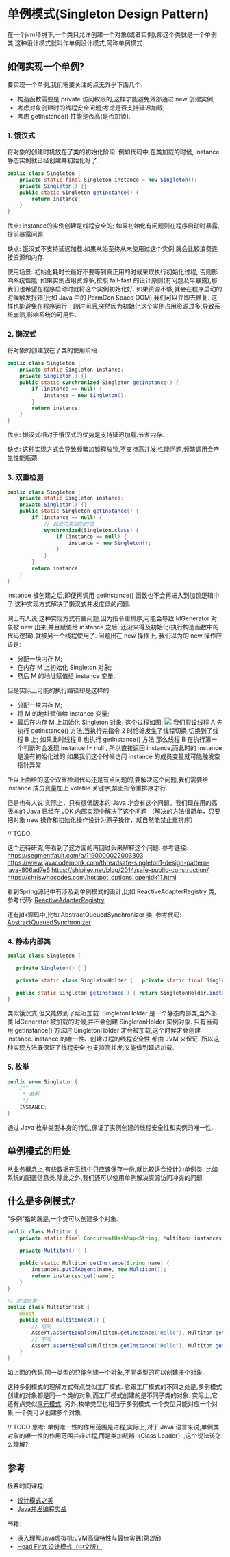 # 单例模式(Singleton Design Pattern)
在一个jvm环境下,一个类只允许创建一个对象(或者实例),那这个类就是一个单例类,这种设计模式就叫作单例设计模式,简称单例模式.

## 如何实现一个单例?
要实现一个单例,我们需要关注的点无外乎下面几个:
* 构造函数需要是 private 访问权限的,这样才能避免外部通过 new 创建实例;
* 考虑对象创建时的线程安全问题;考虑是否支持延迟加载;
* 考虑 getInstance() 性能是否高(是否加锁).

### 1. 饿汉式
将对象的创建时机放在了类的初始化阶段. 例如代码中,在类加载的时候, instance 静态实例就已经创建并初始化好了.
```java
public class Singleton {
    private static final Singleton instance = new Singleton();
    private Singleton() {}
    public static Singleton getInstance() {
        return instance;
    }
}
```
优点: instance的实例创建是线程安全的; 如果初始化有问题则在程序启动时暴露, 提前暴露问题.

缺点: 饿汉式不支持延迟加载.如果从始至终从未使用过这个实例,就会比较浪费连接资源和内存.

使用场景:
初始化耗时长最好不要等到真正用的时候采取执行初始化过程, 否则影响系统性能.
如果实例占用资源多,按照 fail-fast 的设计原则(有问题及早暴露),那我们也希望在程序启动时就将这个实例初始化好.
如果资源不够,就会在程序启动的时候触发报错(比如 Java 中的 PermGen Space OOM),我们可以立即去修复.
这样也能避免在程序运行一段时间后,突然因为初始化这个实例占用资源过多,导致系统崩溃,影响系统的可用性.


### 2. 懒汉式
将对象的创建放在了类的使用阶段.
```java
public class Singleton {
    private static Singleton instance;
    private Singleton() {}
    public static synchronized Singleton getInstance() {
        if (instance == null) {
            instance = new Singleton();
        }
        return instance;
    }
}
```
优点: 懒汉式相对于饿汉式的优势是支持延迟加载.节省内存.

缺点: 这种实现方式会导致频繁加锁释放锁,不支持高并发,性能问题,频繁调用会产生性能瓶颈.

### 3. 双重检测
```java
public class Singleton {
    private static Singleton instance;
    private Singleton() {}
    public static Singleton getInstance() {
        if (instance == null) {
            // 此处为类级别的锁
            synchronized(Singleton.class) {
                if (instance == null) {
                    instance = new Singleton();
                }
            }
        }
        return instance;
    }
}
```
 instance 被创建之后,即便再调用 getInstance() 函数也不会再进入到加锁逻辑中了.这种实现方式解决了懒汉式并发度低的问题.
 
 网上有人说,这种实现方式有些问题.因为指令重排序,可能会导致 IdGenerator 对象被 new 出来,并且赋值给 instance 之后,
 还没来得及初始化(执行构造函数中的代码逻辑),就被另一个线程使用了.
 问题出在 new 操作上, 我们以为的 new 操作应该是:
 * 分配一块内存 M;
 * 在内存 M 上初始化 Singleton 对象;
 * 然后 M 的地址赋值给 instance 变量.
 
 但是实际上可能的执行路径却是这样的:
 * 分配一块内存 M;
 * 将 M 的地址赋值给 instance 变量;
 * 最后在内存 M 上初始化 Singleton 对象.
 这个过程如图:
 ![](image/双重检测创建单例的异常执行路径.png)
 我们假设线程 A 先执行 getInstance() 方法,当执行完指令 2 时恰好发生了线程切换,切换到了线程 B 上;
 如果此时线程 B 也执行 getInstance() 方法,那么线程 B 在执行第一个判断时会发现 instance != null ,
 所以直接返回 instance,而此时的 instance 是没有初始化过的,如果我们这个时候访问 instance 的成员变量就可能触发空指针异常.
 
 所以上面给的这个双重检测代码还是有点问题的,要解决这个问题,我们需要给 instance 成员变量加上 volatile 关键字,禁止指令重排序才行.
 
 但是也有人说:实际上，只有很低版本的 Java 才会有这个问题。我们现在用的高版本的 Java 已经在 JDK 内部实现中解决了这个问题
 （解决的方法很简单，只要把对象 new 操作和初始化操作设计为原子操作，就自然能禁止重排序）
 
 // TODO
 
 这个还待研究,等看到了这方面的再回过头来解释这个问题.
 参考链接:
 https://segmentfault.com/a/1190000022003303
 https://www.javacodemonk.com/threadsafe-singleton1-design-pattern-java-806ad7e6
 https://shipilev.net/blog/2014/safe-public-construction/
 https://chriswhocodes.com/hotspot_options_openjdk11.html
 
 看到Spring源码中有涉及到单例模式的设计,比如 ReactiveAdapterRegistry 类, 参考代码:
 [ReactiveAdapterRegistry](https://github.com/spring-projects/spring-framework/blob/master/spring-core/src/main/java/org/springframework/core/ReactiveAdapterRegistry.java)
 
 还有jdk源码中,比如 AbstractQueuedSynchronizer 类, 参考代码:
 [AbstractQueuedSynchronizer](https://github.com/openjdk/jdk/blob/master/src/java.base/share/classes/java/util/concurrent/locks/AbstractQueuedSynchronizer.java)
 
 ### 4. 静态内部类
 ```java
public class Singleton {

    private Singleton() { }

    private static class SingletonHolder {   private static final Singleton instance = new Singleton(); }

    public static Singleton getInstance() { return SingletonHolder.instance; }
}
```
类似饿汉式,但又能做到了延迟加载.
SingletonHolder 是一个静态内部类,当外部类 IdGenerator 被加载的时候,并不会创建 SingletonHolder 实例对象.
只有当调用 getInstance() 方法时,SingletonHolder 才会被加载,这个时候才会创建 instance.
instance 的唯一性、创建过程的线程安全性,都由 JVM 来保证.
所以这种实现方法既保证了线程安全,也支持高并发,又能做到延迟加载.

### 5. 枚举
```java
public enum Singleton {
    /**
     * 单例
     */
    INSTANCE;
}
```
通过 Java 枚举类型本身的特性,保证了实例创建的线程安全性和实例的唯一性.

 
## 单例模式的用处
从业务概念上,有些数据在系统中只应该保存一份,就比较适合设计为单例类.
比如系统的配置信息类.除此之外,我们还可以使用单例解决资源访问冲突的问题.

## 什么是多例模式?
"多例"指的就是,一个类可以创建多个对象.
```java
public class Multiton {
    private static final ConcurrentHashMap<String, Multiton> instances = new ConcurrentHashMap<>();

    private Multiton() { }

    public static Multiton getInstance(String name) {
        instances.putIfAbsent(name, new Multiton());
        return instances.get(name);
    }
}

// 测试结果:
public class MultitonTest {
    @Test
    public void multitonTest() {
        // 相同
        Assert.assertEquals(Multiton.getInstance("Hello"), Multiton.getInstance("Hello"));
        // 不同
        Assert.assertEquals(Multiton.getInstance("Hello"), Multiton.getInstance("Ketty"));
    }
}
```
如上面的代码,同一类型的只能创建一个对象,不同类型的可以创建多个对象.

这种多例模式的理解方式有点类似工厂模式.
它跟工厂模式的不同之处是,多例模式创建的对象都是同一个类的对象,而工厂模式创建的是不同子类的对象.
实际上,它还有点类似[享元模式]().
另外,枚举类型也相当于多例模式,一个类型只能对应一个对象,一个类可以创建多个对象.




// TODO
思考:
单例唯一性的作用范围是进程,实际上,对于 Java 语言来说,单例类对象的唯一性的作用范围并非进程,而是类加载器（Class Loader）,这个说法该怎么理解?





## 参考
 极客时间课程: 
 * [设计模式之美](https://time.geekbang.org/column/intro/250?utm_source=pc&utm_medium=chaping&utm_term=pc_interstitial_826)
 * [Java并发编程实战](https://time.geekbang.org/column/intro/100023901?utm_source=pc&utm_medium=chaping&utm_term=pc_interstitial_826)
 
 书籍:
 * [深入理解Java虚拟机:JVM高级特性与最佳实践(第2版)](https://book.douban.com/subject/24722612/)
 * [Head First 设计模式（中文版）](https://book.douban.com/subject/2243615/)